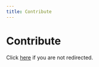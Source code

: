 ```yaml
---
title: Contribute
---
```


<head>
  <meta httpEquiv="refresh" content="0; url=https://owncast.dev/owncast/Contributor-Guide-12eed550d9b347829323496e3bf12ca3" />
</head>

# Contribute

Click [here](https://owncast.dev/owncast/Contributor-Guide-12eed550d9b347829323496e3bf12ca3) if you are not redirected.
